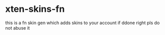 # xten-skins-fn
this is a fn skin gen which adds skins to your account if ddone right pls do not abuse it
